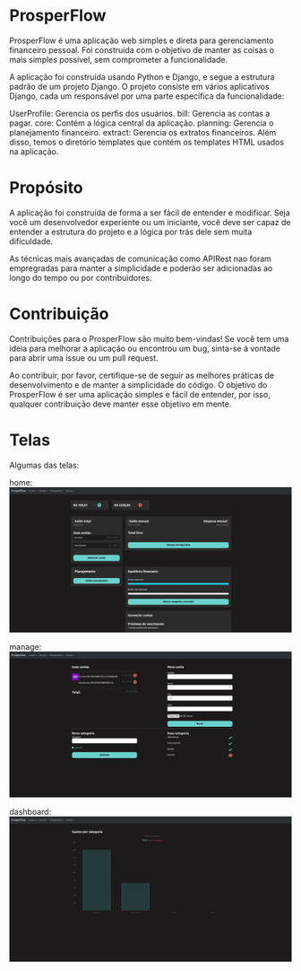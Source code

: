 # ProsperFlow
ProsperFlow é uma aplicação web simples e direta para gerenciamento financeiro pessoal. Foi construída com o objetivo de manter as coisas o mais simples possível, sem comprometer a funcionalidade.

A aplicação foi construída usando Python e Django, e segue a estrutura padrão de um projeto Django. O projeto consiste em vários aplicativos Django, cada um responsável por uma parte específica da funcionalidade:

UserProfile: Gerencia os perfis dos usuários.
bill: Gerencia as contas a pagar.
core: Contém a lógica central da aplicação.
planning: Gerencia o planejamento financeiro.
extract: Gerencia os extratos financeiros.
Além disso, temos o diretório templates que contém os templates HTML usados na aplicação.

# Propósito
A aplicação foi construída de forma a ser fácil de entender e modificar. Seja você um desenvolvedor experiente ou um iniciante, você deve ser capaz de entender a estrutura do projeto e a lógica por trás dele sem muita dificuldade.

As técnicas mais avançadas de comunicação como APIRest nao foram empregradas para manter a simplicidade e poderão ser adicionadas ao longo do tempo ou por contribuidores.

# Contribuição
Contribuições para o ProsperFlow são muito bem-vindas! Se você tem uma ideia para melhorar a aplicação ou encontrou um bug, sinta-se à vontade para abrir uma issue ou um pull request.

Ao contribuir, por favor, certifique-se de seguir as melhores práticas de desenvolvimento e de manter a simplicidade do código. O objetivo do ProsperFlow é ser uma aplicação simples e fácil de entender, por isso, qualquer contribuição deve manter esse objetivo em mente.

# Telas

Algumas das telas:

home:
![Home](apresentacao/home.png)

manage:
![manage](apresentacao/manage.png)

dashboard:
![dashboard](apresentacao/dashboard.png)